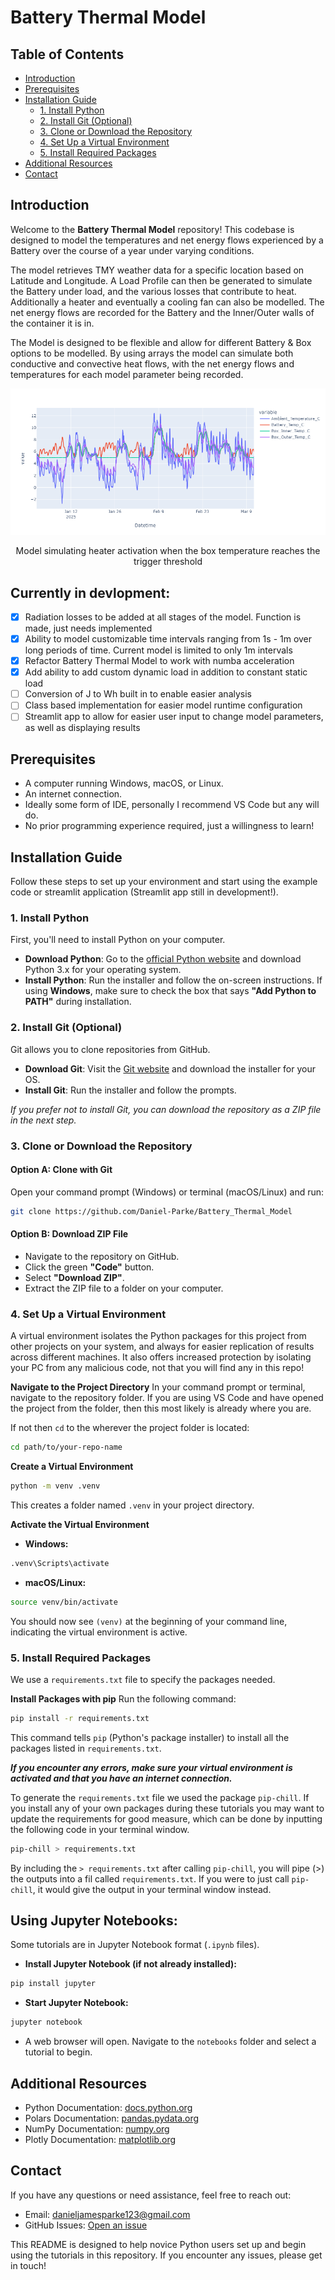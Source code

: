 # Battery Thermal Model

## Table of Contents

- [Introduction](#introduction)
- [Prerequisites](#prerequisites)
- [Installation Guide](#installation-guide)
  - [1. Install Python](#1-install-python)
  - [2. Install Git (Optional)](#2-install-git-optional)
  - [3. Clone or Download the Repository](#3-clone-or-download-the-repository)
  - [4. Set Up a Virtual Environment](#4-set-up-a-virtual-environment)
  - [5. Install Required Packages](#5-install-required-packages)
- [Additional Resources](#additional-resources)
- [Contact](#contact)

## Introduction

Welcome to the **Battery Thermal Model** repository! This codebase is designed to model the temperatures and net energy flows experienced by a Battery over the course of a year under varying conditions. 

The model retrieves TMY weather data for a specific location based on Latitude and Longitude. A Load Profile can then be generated to simulate the Battery under load, and the various losses that contribute to heat. Additionally a heater and eventually a cooling fan can also be modelled. The net energy flows are recorded for the Battery and the Inner/Outer walls of the container it is in. 

The Model is designed to be flexible and allow for different Battery & Box options to be modelled. By using arrays the model can simulate both conductive and convective heat flows, with the net energy flows and temperatures for each model parameter being recorded. 

<div style="text-align: center;">
  <img src="TMY_Data/Data/example_model_plot.png" alt="Example of Model simulating Heater kicking on when Box temperature reaches trigger threshold" />
  <p>Model simulating heater activation when the box temperature reaches the trigger threshold</p>
</div>

## Currently in devlopment:
- [X] Radiation losses to be added at all stages of the model. Function is made, just needs implemented
- [X] Ability to model customizable time intervals ranging from 1s - 1m over long periods of time. Current model is limited to only 1m intervals
- [X] Refactor Battery Thermal Model to work with numba acceleration
- [X] Add ability to add custom dynamic load in addition to constant static load
- [ ] Conversion of J to Wh built in to enable easier analysis
- [ ] Class based implementation for easier model runtime configuration
- [ ] Streamlit app to allow for easier user input to change model parameters, as well as displaying results

## Prerequisites

- A computer running Windows, macOS, or Linux.
- An internet connection.
- Ideally some form of IDE, personally I recommend VS Code but any will do.
- No prior programming experience required, just a willingness to learn!

## Installation Guide

Follow these steps to set up your environment and start using the example code or streamlit application (Streamlit app still in development!).

### 1. Install Python

First, you'll need to install Python on your computer.

- **Download Python**: Go to the [official Python website](https://www.python.org/downloads/) and download Python 3.x for your operating system.
- **Install Python**: Run the installer and follow the on-screen instructions. If using **Windows**, make sure to check the box that says **"Add Python to PATH"** during installation.

### 2. Install Git (Optional)

Git allows you to clone repositories from GitHub.

- **Download Git**: Visit the [Git website](https://git-scm.com/downloads) and download the installer for your OS.
- **Install Git**: Run the installer and follow the prompts.

*If you prefer not to install Git, you can download the repository as a ZIP file in the next step.*

### 3. Clone or Download the Repository

#### Option A: Clone with Git

Open your command prompt (Windows) or terminal (macOS/Linux) and run:

```bash
git clone https://github.com/Daniel-Parke/Battery_Thermal_Model
```

#### Option B: Download ZIP File
- Navigate to the repository on GitHub.
- Click the green **"Code"** button.
- Select **"Download ZIP"**.
- Extract the ZIP file to a folder on your computer.

### 4. Set Up a Virtual Environment
A virtual environment isolates the Python packages for this project from other projects on your system, and always for easier replication of results across different machines. It also offers increased protection by isolating your PC from any malicious code, not that you will find any in this repo!

**Navigate to the Project Directory**
In your command prompt or terminal, navigate to the repository folder. If you are using VS Code and have opened the project from the folder, then this most likely is already where you are. 

If not then `cd` to the wherever the project folder is located:

```bash
cd path/to/your-repo-name
```

**Create a Virtual Environment**
```bash
python -m venv .venv
```
This creates a folder named `.venv` in your project directory.

**Activate the Virtual Environment**
- **Windows:**

```bash
.venv\Scripts\activate
```
- **macOS/Linux:**
```bash
source venv/bin/activate
```
You should now see `(venv)` at the beginning of your command line, indicating the virtual environment is active.

### 5. Install Required Packages
We use a `requirements.txt` file to specify the packages needed.

**Install Packages with pip**
Run the following command:

```bash
pip install -r requirements.txt
```
This command tells `pip` (Python's package installer) to install all the packages listed in `requirements.txt`.

***If you encounter any errors, make sure your virtual environment is activated and that you have an internet connection.***

To generate the `requirements.txt` file we used the package `pip-chill`. If you install any of your own packages during these tutorials you may want to update the requirements for good measure, which can be done by inputting the following code in your terminal window.

```bash
pip-chill > requirements.txt
```

By including the `> requirements.txt` after calling `pip-chill`, you will pipe (>) the outputs into a fil called `requirements.txt`. If you were to just call `pip-chill`, it would give the output in your terminal window instead.

## Using Jupyter Notebooks:

Some tutorials are in Jupyter Notebook format (`.ipynb` files).

- **Install Jupyter Notebook (if not already installed):**

```bash
pip install jupyter
```

- **Start Jupyter Notebook:**

```bash
jupyter notebook
```

- A web browser will open. Navigate to the `notebooks` folder and select a tutorial to begin.

## Additional Resources
- Python Documentation: [docs.python.org](https://docs.python.org)
- Polars Documentation: [pandas.pydata.org](https://pola.rs/)
- NumPy Documentation: [numpy.org](https://numpy.org)
- Plotly Documentation: [matplotlib.org](https://plotly.com/python/)

## Contact
If you have any questions or need assistance, feel free to reach out:

- Email: danieljamesparke123@gmail.com
- GitHub Issues: [Open an issue](https://github.com/Daniel-Parke/Battery_Thermal_Model/issues/new/choose)

This README is designed to help novice Python users set up and begin using the tutorials in this repository. If you encounter any issues, please get in touch!
